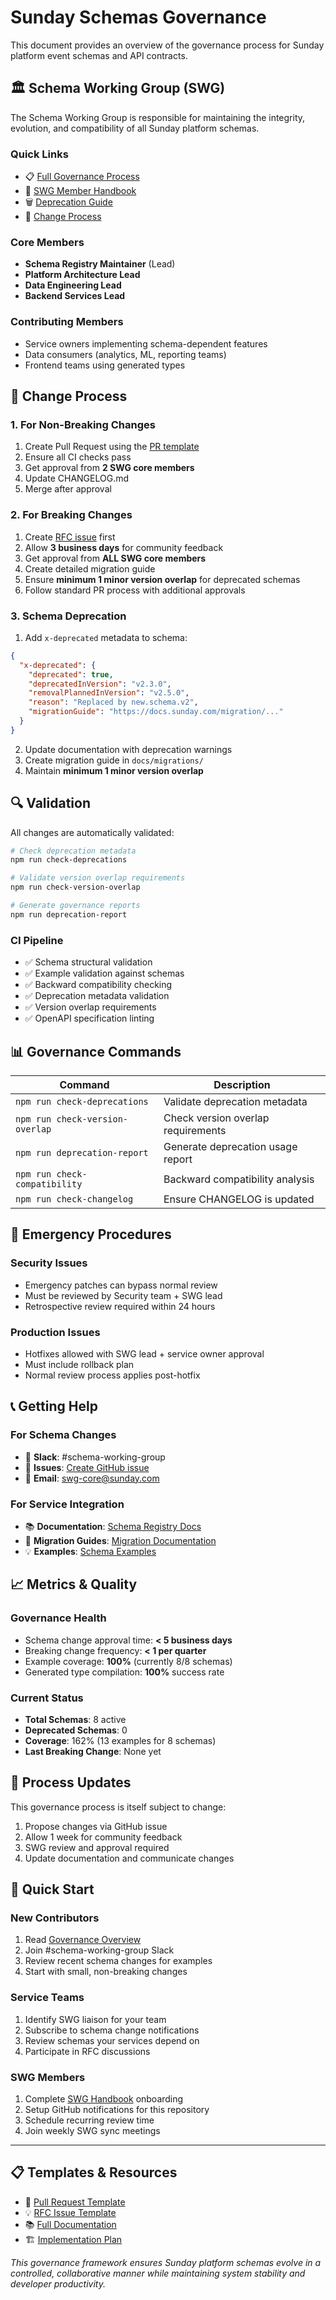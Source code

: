 # Sunday Schemas Governance

This document provides an overview of the governance process for Sunday platform event schemas and API contracts.

## 🏛️ Schema Working Group (SWG)

The Schema Working Group is responsible for maintaining the integrity, evolution, and compatibility of all Sunday platform schemas.

### Quick Links
- 📋 [Full Governance Process](./docs/governance.md)
- 📖 [SWG Member Handbook](./docs/swg-handbook.md)
- 🗑️ [Deprecation Guide](./docs/deprecation-guide.md)
- 🔄 [Change Process](#change-process)

### Core Members
- **Schema Registry Maintainer** (Lead)
- **Platform Architecture Lead**
- **Data Engineering Lead**
- **Backend Services Lead**

### Contributing Members
- Service owners implementing schema-dependent features
- Data consumers (analytics, ML, reporting teams)
- Frontend teams using generated types

## 📝 Change Process

### 1. For Non-Breaking Changes
1. Create Pull Request using the [PR template](./.github/pull_request_template.md)
2. Ensure all CI checks pass
3. Get approval from **2 SWG core members**
4. Update CHANGELOG.md
5. Merge after approval

### 2. For Breaking Changes
1. Create [RFC issue](./.github/ISSUE_TEMPLATE/schema-change-rfc.md) first
2. Allow **3 business days** for community feedback
3. Get approval from **ALL SWG core members**
4. Create detailed migration guide
5. Ensure **minimum 1 minor version overlap** for deprecated schemas
6. Follow standard PR process with additional approvals

### 3. Schema Deprecation
1. Add `x-deprecated` metadata to schema:
```json
{
  "x-deprecated": {
    "deprecated": true,
    "deprecatedInVersion": "v2.3.0",
    "removalPlannedInVersion": "v2.5.0",
    "reason": "Replaced by new.schema.v2",
    "migrationGuide": "https://docs.sunday.com/migration/..."
  }
}
```
2. Update documentation with deprecation warnings
3. Create migration guide in `docs/migrations/`
4. Maintain **minimum 1 minor version overlap**

## 🔍 Validation

All changes are automatically validated:

```bash
# Check deprecation metadata
npm run check-deprecations

# Validate version overlap requirements
npm run check-version-overlap

# Generate governance reports
npm run deprecation-report
```

### CI Pipeline
- ✅ Schema structural validation
- ✅ Example validation against schemas
- ✅ Backward compatibility checking
- ✅ Deprecation metadata validation
- ✅ Version overlap requirements
- ✅ OpenAPI specification linting

## 📊 Governance Commands

| Command | Description |
|---------|-------------|
| `npm run check-deprecations` | Validate deprecation metadata |
| `npm run check-version-overlap` | Check version overlap requirements |
| `npm run deprecation-report` | Generate deprecation usage report |
| `npm run check-compatibility` | Backward compatibility analysis |
| `npm run check-changelog` | Ensure CHANGELOG is updated |

## 🚨 Emergency Procedures

### Security Issues
- Emergency patches can bypass normal review
- Must be reviewed by Security team + SWG lead
- Retrospective review required within 24 hours

### Production Issues
- Hotfixes allowed with SWG lead + service owner approval
- Must include rollback plan
- Normal review process applies post-hotfix

## 📞 Getting Help

### For Schema Changes
- 💬 **Slack**: #schema-working-group
- 🐛 **Issues**: [Create GitHub issue](./issues/new)
- 📧 **Email**: swg-core@sunday.com

### For Service Integration
- 📚 **Documentation**: [Schema Registry Docs](./docs/)
- 🔧 **Migration Guides**: [Migration Documentation](./docs/migrations/)
- 💡 **Examples**: [Schema Examples](./schemas/examples/)

## 📈 Metrics & Quality

### Governance Health
- Schema change approval time: **< 5 business days**
- Breaking change frequency: **< 1 per quarter**
- Example coverage: **100%** (currently 8/8 schemas)
- Generated type compilation: **100%** success rate

### Current Status
- **Total Schemas**: 8 active
- **Deprecated Schemas**: 0
- **Coverage**: 162% (13 examples for 8 schemas)
- **Last Breaking Change**: None yet

## 🔄 Process Updates

This governance process is itself subject to change:
1. Propose changes via GitHub issue
2. Allow 1 week for community feedback
3. SWG review and approval required
4. Update documentation and communicate changes

## 🚀 Quick Start

### New Contributors
1. Read [Governance Overview](./docs/governance.md)
2. Join #schema-working-group Slack
3. Review recent schema changes for examples
4. Start with small, non-breaking changes

### Service Teams
1. Identify SWG liaison for your team
2. Subscribe to schema change notifications
3. Review schemas your services depend on
4. Participate in RFC discussions

### SWG Members
1. Complete [SWG Handbook](./docs/swg-handbook.md) onboarding
2. Setup GitHub notifications for this repository
3. Schedule recurring review time
4. Join weekly SWG sync meetings

---

## 📋 Templates & Resources

- 🔄 [Pull Request Template](./.github/pull_request_template.md)
- 💡 [RFC Issue Template](./.github/ISSUE_TEMPLATE/schema-change-rfc.md)
- 📚 [Full Documentation](./docs/)
- 🏗️ [Implementation Plan](./IMPLEMENTATION_PLAN.md)

*This governance framework ensures Sunday platform schemas evolve in a controlled, collaborative manner while maintaining system stability and developer productivity.*